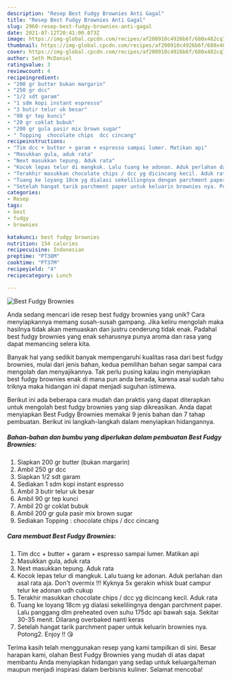 ```yaml
---
description: "Resep Best Fudgy Brownies Anti Gagal"
title: "Resep Best Fudgy Brownies Anti Gagal"
slug: 2960-resep-best-fudgy-brownies-anti-gagal
date: 2021-07-12T20:41:00.073Z
image: https://img-global.cpcdn.com/recipes/af200910c4926b6f/680x482cq70/best-fudgy-brownies-foto-resep-utama.jpg
thumbnail: https://img-global.cpcdn.com/recipes/af200910c4926b6f/680x482cq70/best-fudgy-brownies-foto-resep-utama.jpg
cover: https://img-global.cpcdn.com/recipes/af200910c4926b6f/680x482cq70/best-fudgy-brownies-foto-resep-utama.jpg
author: Seth McDaniel
ratingvalue: 3
reviewcount: 4
recipeingredient:
- "200 gr butter bukan margarin"
- "250 gr dcc"
- "1/2 sdt garam"
- "1 sdm kopi instant espresso"
- "3 butir telur uk besar"
- "90 gr tep kunci"
- "20 gr coklat bubuk"
- "200 gr gula pasir mix brown sugar"
- " Topping  chocolate chips  dcc cincang"
recipeinstructions:
- "Tim dcc + butter + garam + espresso sampai lumer. Matikan api"
- "Masukkan gula, aduk rata"
- "Next masukkan tepung. Aduk rata"
- "Kocok lepas telur di mangkuk. Lalu tuang ke adonan. Aduk perlahan dan asal rata aja. Don&#39;t overmix !!! Kyknya 5x gerakin whisk buat campur telur ke adonan udh cukup"
- "Terakhir masukkan chocolate chips / dcc yg dicincang kecil. Aduk rata"
- "Tuang ke loyang 18cm yg dialasi sekelilingnya dengan parchment paper. Lalu panggang dlm preheated oven suhu 175dc api bawah saja. Sekitar 30-35 menit. Dilarang overbaked nanti keras"
- "Setelah hangat tarik parchment paper untuk keluarin brownies nya. Potong2. Enjoy !! 😘"
categories:
- Resep
tags:
- best
- fudgy
- brownies

katakunci: best fudgy brownies 
nutrition: 154 calories
recipecuisine: Indonesian
preptime: "PT38M"
cooktime: "PT37M"
recipeyield: "4"
recipecategory: Lunch

---
```



![Best Fudgy Brownies](https://img-global.cpcdn.com/recipes/af200910c4926b6f/680x482cq70/best-fudgy-brownies-foto-resep-utama.jpg)

Anda sedang mencari ide resep best fudgy brownies yang unik? Cara menyiapkannya memang susah-susah gampang. Jika keliru mengolah maka hasilnya tidak akan memuaskan dan justru cenderung tidak enak. Padahal best fudgy brownies yang enak seharusnya punya aroma dan rasa yang dapat memancing selera kita.



Banyak hal yang sedikit banyak mempengaruhi kualitas rasa dari best fudgy brownies, mulai dari jenis bahan, kedua pemilihan bahan segar sampai cara mengolah dan menyajikannya. Tak perlu pusing kalau ingin menyiapkan best fudgy brownies enak di mana pun anda berada, karena asal sudah tahu triknya maka hidangan ini dapat menjadi suguhan istimewa.


Berikut ini ada beberapa cara mudah dan praktis yang dapat diterapkan untuk mengolah best fudgy brownies yang siap dikreasikan. Anda dapat menyiapkan Best Fudgy Brownies memakai 9 jenis bahan dan 7 tahap pembuatan. Berikut ini langkah-langkah dalam menyiapkan hidangannya.

<!--inarticleads1-->

##### Bahan-bahan dan bumbu yang diperlukan dalam pembuatan Best Fudgy Brownies:

1. Siapkan 200 gr butter (bukan margarin)
1. Ambil 250 gr dcc
1. Siapkan 1/2 sdt garam
1. Sediakan 1 sdm kopi instant espresso
1. Ambil 3 butir telur uk besar
1. Ambil 90 gr tep kunci
1. Ambil 20 gr coklat bubuk
1. Ambil 200 gr gula pasir mix brown sugar
1. Sediakan  Topping : chocolate chips / dcc cincang




<!--inarticleads2-->

##### Cara membuat Best Fudgy Brownies:

1. Tim dcc + butter + garam + espresso sampai lumer. Matikan api
1. Masukkan gula, aduk rata
1. Next masukkan tepung. Aduk rata
1. Kocok lepas telur di mangkuk. Lalu tuang ke adonan. Aduk perlahan dan asal rata aja. Don&#39;t overmix !!! Kyknya 5x gerakin whisk buat campur telur ke adonan udh cukup
1. Terakhir masukkan chocolate chips / dcc yg dicincang kecil. Aduk rata
1. Tuang ke loyang 18cm yg dialasi sekelilingnya dengan parchment paper. Lalu panggang dlm preheated oven suhu 175dc api bawah saja. Sekitar 30-35 menit. Dilarang overbaked nanti keras
1. Setelah hangat tarik parchment paper untuk keluarin brownies nya. Potong2. Enjoy !! 😘




Terima kasih telah menggunakan resep yang kami tampilkan di sini. Besar harapan kami, olahan Best Fudgy Brownies yang mudah di atas dapat membantu Anda menyiapkan hidangan yang sedap untuk keluarga/teman maupun menjadi inspirasi dalam berbisnis kuliner. Selamat mencoba!
